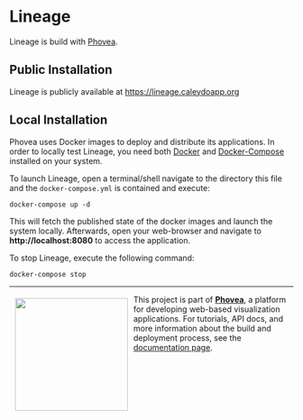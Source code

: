 Lineage
========================

Lineage is build with [Phovea](http://phovea.caleydo.org).

Public Installation
-------------------

Lineage is publicly available at https://lineage.caleydoapp.org

Local Installation
------------------

Phovea uses Docker images to deploy and distribute its applications. In order to locally test Lineage, you need both
[Docker](https://docs.docker.com/engine/getstarted/step_one/) and [Docker-Compose](https://docs.docker.com/compose/install/) installed on your system.

To launch Lineage, open a terminal/shell navigate to the directory this file and the `docker-compose.yml` is contained and execute:

```
docker-compose up -d
```

This will fetch the published state of the docker images and launch the system locally. Afterwards, open your web-browser and navigate to **http://localhost:8080** to access the application.

To stop Lineage, execute the following command:

```
docker-compose stop
```

***

<a href="https://caleydo.org"><img src="http://caleydo.org/assets/images/logos/caleydo.svg" align="left" width="200px" hspace="10" vspace="6"></a>
This project is part of **[Phovea](http://phovea.caleydo.org/)**, a platform for developing web-based visualization applications. For tutorials, API docs, and more information about the build and deployment process, see the [documentation page](http://phovea.caleydo.org).
